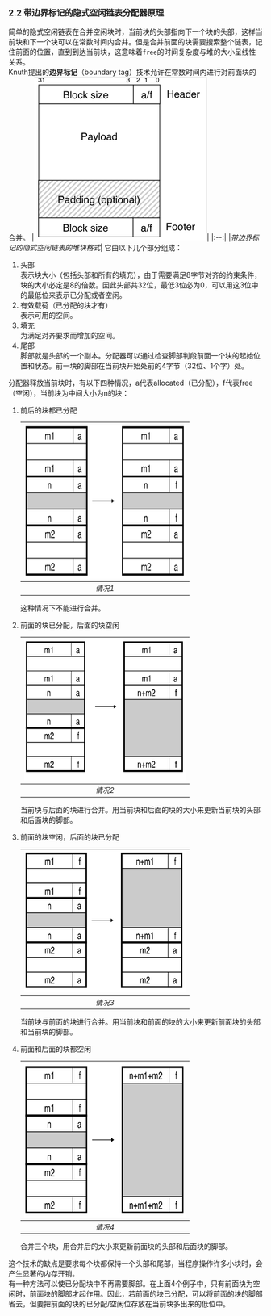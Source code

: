 ### 2.2 带边界标记的隐式空闲链表分配器原理

简单的隐式空闲链表在合并空闲块时，当前块的头部指向下一个块的头部，这样当前块和下一个块可以在常数时间内合并。但是合并前面的块需要搜索整个链表，记住前面的位置，直到到达当前块，这意味着`free`的时间复杂度与堆的大小呈线性关系。  
Knuth提出的**边界标记**（boundary tag）技术允许在常数时间内进行对前面块的合并。
|<img src="./linkedblocka.png" width=343 height=324 >|
|:--:|
|*带边界标记的隐式空闲链表的堆块格式*|
它由以下几个部分组成：  
1. 头部  
    表示块大小（包括头部和所有的填充），由于需要满足8字节对齐的约束条件，块的大小必定是8的倍数。因此头部共32位，最低3位必为0，可以用这3位中的最低位来表示已分配或者空闲。  
2. 有效载荷（已分配的块才有）  
    表示可用的空间。  
3. 填充  
    为满足对齐要求而增加的空间。  
4. 尾部  
    脚部就是头部的一个副本。分配器可以通过检查脚部判段前面一个块的起始位置和状态。前一块的脚部在当前块开始处前的4字节（32位、1个字）处。  
  
分配器释放当前块时，有以下四种情况，a代表allocated（已分配），f代表free（空闲），当前块为中间大小为n的块：  
1. 前后的块都已分配  
    
    |<img src="./coalesce1.png" width=321 height=305 >|
    |:--:|
    |*情况1*|
    
    这种情况下不能进行合并。  
2. 前面的块已分配，后面的块空闲  
    
    |<img src="./coalesce2.png" width=321 height=280 >|
    |:--:|
    |*情况2*|
    
    当前块与后面的块进行合并。用当前块和后面的块的大小来更新当前块的头部和后面块的脚部。  
3. 前面的块空闲，后面的块已分配  

    |<img src="./coalesce3.png" width=321 height=280 >|
    |:--:|
    |*情况3*|
    
    当前块与前面的块进行合并。用当前块和前面的块的大小来更新前面块的头部和当前块的脚部。  
4. 前面和后面的块都空闲  
    
    |<img src="./coalesce4.png" width=321 height=305 >|
    |:--:|
    |*情况4*|
    
    合并三个块，用合并后的大小来更新前面块的头部和后面块的脚部。  

这个技术的缺点是要求每个块都保持一个头部和尾部，当程序操作许多小块时，会产生显著的内存开销。  
有一种方法可以使已分配块中不再需要脚部。在上面4个例子中，只有前面块为空闲时，前面块的脚部才起作用。因此，若前面的块已分配，可以将前面的块的脚部省去，但要把前面的块的已分配/空闲位存放在当前块多出来的低位中。  


